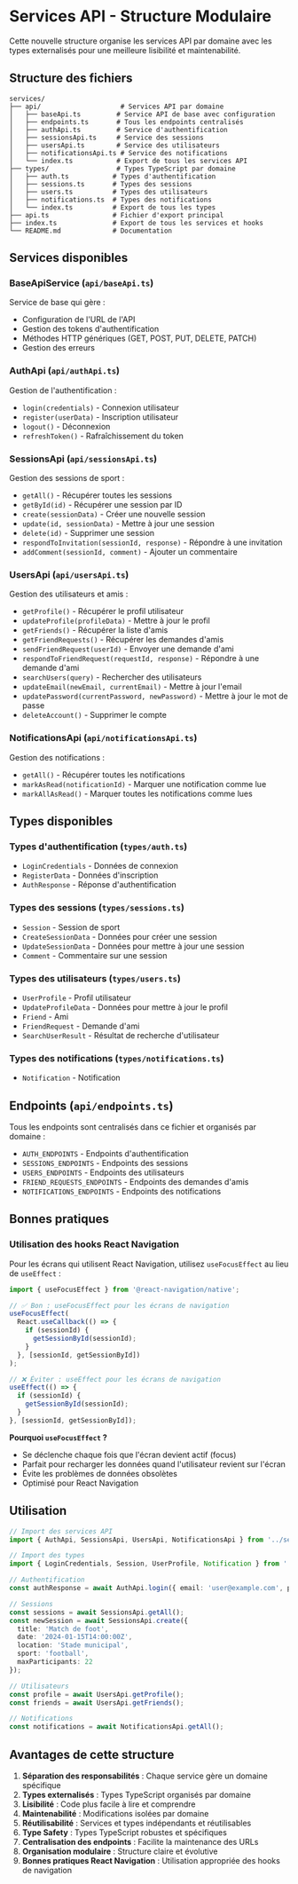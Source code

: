 # Services API - Structure Modulaire

Cette nouvelle structure organise les services API par domaine avec les types externalisés pour une meilleure lisibilité et maintenabilité.

## Structure des fichiers

```
services/
├── api/                    # Services API par domaine
│   ├── baseApi.ts         # Service API de base avec configuration
│   ├── endpoints.ts       # Tous les endpoints centralisés
│   ├── authApi.ts         # Service d'authentification
│   ├── sessionsApi.ts     # Service des sessions
│   ├── usersApi.ts        # Service des utilisateurs
│   ├── notificationsApi.ts # Service des notifications
│   └── index.ts           # Export de tous les services API
├── types/                 # Types TypeScript par domaine
│   ├── auth.ts           # Types d'authentification
│   ├── sessions.ts       # Types des sessions
│   ├── users.ts          # Types des utilisateurs
│   ├── notifications.ts  # Types des notifications
│   └── index.ts          # Export de tous les types
├── api.ts                # Fichier d'export principal
├── index.ts              # Export de tous les services et hooks
└── README.md             # Documentation
```

## Services disponibles

### BaseApiService (`api/baseApi.ts`)
Service de base qui gère :
- Configuration de l'URL de l'API
- Gestion des tokens d'authentification
- Méthodes HTTP génériques (GET, POST, PUT, DELETE, PATCH)
- Gestion des erreurs

### AuthApi (`api/authApi.ts`)
Gestion de l'authentification :
- `login(credentials)` - Connexion utilisateur
- `register(userData)` - Inscription utilisateur
- `logout()` - Déconnexion
- `refreshToken()` - Rafraîchissement du token

### SessionsApi (`api/sessionsApi.ts`)
Gestion des sessions de sport :
- `getAll()` - Récupérer toutes les sessions
- `getById(id)` - Récupérer une session par ID
- `create(sessionData)` - Créer une nouvelle session
- `update(id, sessionData)` - Mettre à jour une session
- `delete(id)` - Supprimer une session
- `respondToInvitation(sessionId, response)` - Répondre à une invitation
- `addComment(sessionId, comment)` - Ajouter un commentaire

### UsersApi (`api/usersApi.ts`)
Gestion des utilisateurs et amis :
- `getProfile()` - Récupérer le profil utilisateur
- `updateProfile(profileData)` - Mettre à jour le profil
- `getFriends()` - Récupérer la liste d'amis
- `getFriendRequests()` - Récupérer les demandes d'amis
- `sendFriendRequest(userId)` - Envoyer une demande d'ami
- `respondToFriendRequest(requestId, response)` - Répondre à une demande d'ami
- `searchUsers(query)` - Rechercher des utilisateurs
- `updateEmail(newEmail, currentEmail)` - Mettre à jour l'email
- `updatePassword(currentPassword, newPassword)` - Mettre à jour le mot de passe
- `deleteAccount()` - Supprimer le compte

### NotificationsApi (`api/notificationsApi.ts`)
Gestion des notifications :
- `getAll()` - Récupérer toutes les notifications
- `markAsRead(notificationId)` - Marquer une notification comme lue
- `markAllAsRead()` - Marquer toutes les notifications comme lues

## Types disponibles

### Types d'authentification (`types/auth.ts`)
- `LoginCredentials` - Données de connexion
- `RegisterData` - Données d'inscription
- `AuthResponse` - Réponse d'authentification

### Types des sessions (`types/sessions.ts`)
- `Session` - Session de sport
- `CreateSessionData` - Données pour créer une session
- `UpdateSessionData` - Données pour mettre à jour une session
- `Comment` - Commentaire sur une session

### Types des utilisateurs (`types/users.ts`)
- `UserProfile` - Profil utilisateur
- `UpdateProfileData` - Données pour mettre à jour le profil
- `Friend` - Ami
- `FriendRequest` - Demande d'ami
- `SearchUserResult` - Résultat de recherche d'utilisateur

### Types des notifications (`types/notifications.ts`)
- `Notification` - Notification

## Endpoints (`api/endpoints.ts`)

Tous les endpoints sont centralisés dans ce fichier et organisés par domaine :
- `AUTH_ENDPOINTS` - Endpoints d'authentification
- `SESSIONS_ENDPOINTS` - Endpoints des sessions
- `USERS_ENDPOINTS` - Endpoints des utilisateurs
- `FRIEND_REQUESTS_ENDPOINTS` - Endpoints des demandes d'amis
- `NOTIFICATIONS_ENDPOINTS` - Endpoints des notifications

## Bonnes pratiques

### Utilisation des hooks React Navigation

Pour les écrans qui utilisent React Navigation, utilisez `useFocusEffect` au lieu de `useEffect` :

```typescript
import { useFocusEffect } from '@react-navigation/native';

// ✅ Bon : useFocusEffect pour les écrans de navigation
useFocusEffect(
  React.useCallback(() => {
    if (sessionId) {
      getSessionById(sessionId);
    }
  }, [sessionId, getSessionById])
);

// ❌ Éviter : useEffect pour les écrans de navigation
useEffect(() => {
  if (sessionId) {
    getSessionById(sessionId);
  }
}, [sessionId, getSessionById]);
```

**Pourquoi `useFocusEffect` ?**
- Se déclenche chaque fois que l'écran devient actif (focus)
- Parfait pour recharger les données quand l'utilisateur revient sur l'écran
- Évite les problèmes de données obsolètes
- Optimisé pour React Navigation

## Utilisation

```typescript
// Import des services API
import { AuthApi, SessionsApi, UsersApi, NotificationsApi } from '../services/api';

// Import des types
import { LoginCredentials, Session, UserProfile, Notification } from '../services/types';

// Authentification
const authResponse = await AuthApi.login({ email: 'user@example.com', password: 'password' });

// Sessions
const sessions = await SessionsApi.getAll();
const newSession = await SessionsApi.create({
  title: 'Match de foot',
  date: '2024-01-15T14:00:00Z',
  location: 'Stade municipal',
  sport: 'football',
  maxParticipants: 22
});

// Utilisateurs
const profile = await UsersApi.getProfile();
const friends = await UsersApi.getFriends();

// Notifications
const notifications = await NotificationsApi.getAll();
```

## Avantages de cette structure

1. **Séparation des responsabilités** : Chaque service gère un domaine spécifique
2. **Types externalisés** : Types TypeScript organisés par domaine
3. **Lisibilité** : Code plus facile à lire et comprendre
4. **Maintenabilité** : Modifications isolées par domaine
5. **Réutilisabilité** : Services et types indépendants et réutilisables
6. **Type Safety** : Types TypeScript robustes et spécifiques
7. **Centralisation des endpoints** : Facilite la maintenance des URLs
8. **Organisation modulaire** : Structure claire et évolutive
9. **Bonnes pratiques React Navigation** : Utilisation appropriée des hooks de navigation 